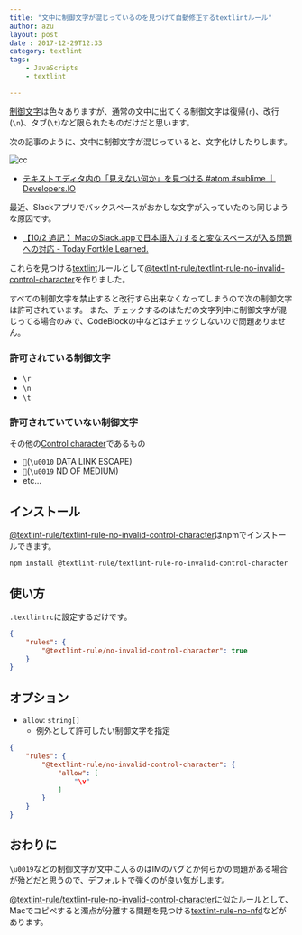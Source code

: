 ```yaml
---
title: "文中に制御文字が混じっているのを見つけて自動修正するtextlintルール"
author: azu
layout: post
date : 2017-12-29T12:33
category: textlint
tags:
    - JavaScripts
    - textlint

---
```


[制御文字](https://ja.wikipedia.org/wiki/%E5%88%B6%E5%BE%A1%E6%96%87%E5%AD%97 "制御文字")は色々ありますが、通常の文中に出てくる制御文字は復帰(`r`)、改行(`\n`)、タブ(`\t`)など限られたものだけだと思います。

次の記事のように、文中に制御文字が混じっていると、文字化けしたりします。

![cc](http://efcl.info/wp-content/uploads/2017/12/29-1514518900.png)

- [テキストエディタ内の「見えない何か」を見つける #atom #sublime ｜ Developers.IO](https://dev.classmethod.jp/non-programming/texteditor_garbled_letter/ "テキストエディタ内の「見えない何か」を見つける #atom #sublime ｜ Developers.IO")

最近、Slackアプリでバックスペースがおかしな文字が入っていたのも同じような原因です。

- [【10/2 追記 】MacのSlack.appで日本語入力すると変なスペースが入る問題への対応 - Today Fortkle Learned.](http://fortkle.hatenablog.com/entry/2017/05/24/104014 "【10/2 追記 】MacのSlack.appで日本語入力すると変なスペースが入る問題への対応 - Today Fortkle Learned.")

これらを見つける[textlint](https://github.com/textlint/textlint "textlint")ルールとして[@textlint-rule/textlint-rule-no-invalid-control-character](https://github.com/textlint-rule/textlint-rule-no-invalid-control-character "@textlint-rule/textlint-rule-no-invalid-control-character")を作りました。

すべての制御文字を禁止すると改行すら出来なくなってしまうので次の制御文字は許可されています。
また、チェックするのはただの文字列中に制御文字が混じってる場合のみで、CodeBlockの中などはチェックしないので問題ありません。

### 許可されている制御文字

- `\r`
- `\n`
- `\t`

### 許可されていていない制御文字

その他の[Control character](https://en.wikipedia.org/wiki/Control_character "Control character")であるもの

- ``(`\u0010` DATA LINK ESCAPE)
- ``(`\u0019` ND OF MEDIUM)
- etc...


## インストール

[@textlint-rule/textlint-rule-no-invalid-control-character](https://github.com/textlint-rule/textlint-rule-no-invalid-control-character "@textlint-rule/textlint-rule-no-invalid-control-character")はnpmでインストールできます。

    npm install @textlint-rule/textlint-rule-no-invalid-control-character
        

## 使い方

`.textlintrc`に設定するだけです。

```json
{
    "rules": {
        "@textlint-rule/no-invalid-control-character": true
    }
}
```

## オプション

- `allow`: `string[]`
    - 例外として許可したい制御文字を指定

```json
{
    "rules": {
        "@textlint-rule/no-invalid-control-character": {
            "allow": [
                "\v"
            ]
        }
    }
}
```

## おわりに

`\u0019`などの制御文字が文中に入るのはIMのバグとか何らかの問題がある場合が殆どだと思うので、デフォルトで弾くのが良い気がします。

[@textlint-rule/textlint-rule-no-invalid-control-character](https://github.com/textlint-rule/textlint-rule-no-invalid-control-character "@textlint-rule/textlint-rule-no-invalid-control-character")に似たルールとして、Macでコピペすると濁点が分離する問題を見つける[textlint-rule-no-nfd](https://github.com/azu/textlint-rule-no-nfd "textlint-rule-no-nfd")などがあります。